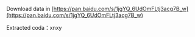 Download data in [https://pan.baidu.com/s/1jgYQ_6UdOmFLtj3acg7B_w](https://pan.baidu.com/s/1jgYQ_6UdOmFLtj3acg7B_w)

Extracted coda：xnxy 
